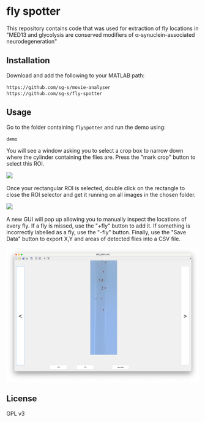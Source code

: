 # fly spotter 

This repository contains code that was used for extraction of fly locations in "MED13 and glycolysis are conserved modifiers of α-synuclein-associated neurodegeneration" 


## Installation 

Download and add the following to your MATLAB path:


```
https://github.com/sg-s/movie-analyser
https://github.com/sg-s/fly-spotter
```


## Usage 


Go to the folder containing `flySpotter` and run the demo using:

```
demo
```

You will see a window asking you to select a crop box to narrow down where the cylinder containing the flies are. Press the "mark crop" button to select this ROI.

![](assets/0.png)

Once your rectangular ROI is selected, double click on the rectangle to close the ROI selector and get it running on all images in the chosen folder. 

![](assets/1.png)

A new GUI will pop up allowing you to manually inspect the locations of every fly. If a fly is missed, use the "+fly" button to add it. If something is incorrectly labelled as a fly, use the "-fly" button. Finally, use the "Save Data" button to export X,Y and areas of detected flies into a CSV file. 


![](assets/2.png)


## License 

GPL v3